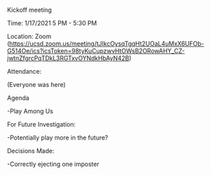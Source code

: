 Kickoff meeting

Time: 1/17/2021 5 PM - 5:30 PM

Location: Zoom (https://ucsd.zoom.us/meeting/tJIkcOysqTgqHt2UOaL4uMxX6UFOb-G514Oe/ics?icsToken=98tyKuCupzwvHtOWsB2ORowAHY_CZ-jwtnZfgrcPqTDkL3RGTxvOYNdkHbAyN42B)

Attendance: 

(Everyone was here)



Agenda

-Play Among Us



For Future Investigation:

-Potentially play more in the future?



Decisions Made: 

-Correctly ejecting one imposter


